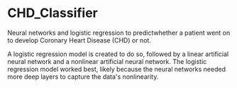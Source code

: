 # CHD_Classifier
Neural networks and logistic regression to predictwhether a patient went on to develop Coronary Heart Disease (CHD) or not.

A logistic regression model is created to do so, followed by a linear artificial neural network and a nonlinear artificial neural network. The logistic regression model worked best, likely because the neural networks needed more deep layers to capture the data's nonlinearity.
